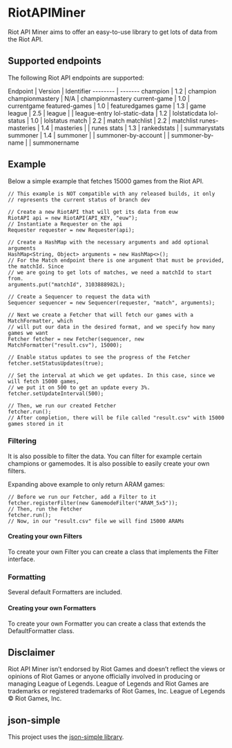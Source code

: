 # RiotAPIMiner

Riot API Miner aims to offer an easy-to-use library to get lots of data from the Riot API. 

## Supported endpoints

The following Riot API endpoints are supported:

Endpoint | Version | Identifier
-------- | -------
champion | 1.2 | champion
championmastery | N/A | championmastery
current-game | 1.0 | currentgame
featured-games | 1.0 | featuredgames
game | 1.3 | game
league | 2.5 | league
| | league-entry
lol-static-data | 1.2 | lolstaticdata
lol-status | 1.0 | lolstatus
match | 2.2 | match
matchlist | 2.2 | matchlist
runes-masteries | 1.4 | masteries
| | runes
stats | 1.3 | rankedstats
| | summarystats
summoner | 1.4 | summoner
| | summoner-by-account
| | summoner-by-name
| | summonername

## Example

Below a simple example that fetches 15000 games from the Riot API.

    // This example is NOT compatible with any released builds, it only
	// represents the current status of branch dev
	
	// Create a new RiotAPI that will get its data from euw
	RiotAPI api = new RiotAPI(API_KEY, "euw");
	// Instantiate a Requester on the api
	Requester requester = new Requester(api);

    // Create a HashMap with the necessary arguments and add optional arguments
    HashMap<String, Object> arguments = new HashMap<>();
    // For the Match endpoint there is one argument that must be provided, the matchId. Since
    // we are going to get lots of matches, we need a matchId to start from.
    arguments.put("matchId", 3103888982L);

	// Create a Sequencer to request the data with
	Sequencer sequencer = new Sequencer(requester, "match", arguments);

	// Next we create a Fetcher that will fetch our games with a MatchFormatter, which
	// will put our data in the desired format, and we specify how many games we want
	Fetcher fetcher = new Fetcher(sequencer, new MatchFormatter("result.csv"), 15000);

	// Enable status updates to see the progress of the Fetcher
	fetcher.setStatusUpdates(true);

	// Set the interval at which we get updates. In this case, since we will fetch 15000 games,
	// we put it on 500 to get an update every 3%.
	fetcher.setUpdateInterval(500);

	// Then, we run our created Fetcher
	fetcher.run();
	// After completion, there will be file called "result.csv" with 15000 games stored in it
	
### Filtering

It is also possible to filter the data. You can filter for example certain champions or gamemodes. It is also possible to easily create your own filters.

Expanding above example to only return ARAM games:

	// Before we run our Fetcher, add a Filter to it
	fetcher.registerFilter(new GamemodeFilter("ARAM_5x5"));
	// Then, run the Fetcher
	fetcher.run();
	// Now, in our "result.csv" file we will find 15000 ARAMs
	
#### Creating your own Filters

To create your own Filter you can create a class that implements the Filter interface.
	
### Formatting

Several default Formatters are included.

#### Creating your own Formatters

To create your own Formatter you can create a class that extends the DefaultFormatter class.

## Disclaimer
Riot API Miner isn’t endorsed by Riot Games and doesn’t reflect the views or opinions of Riot Games or anyone officially involved in producing or managing League of Legends. League of Legends and Riot Games are trademarks or registered trademarks of Riot Games, Inc. League of Legends © Riot Games, Inc.

## json-simple
This project uses the [json-simple library](https://code.google.com/archive/p/json-simple/).